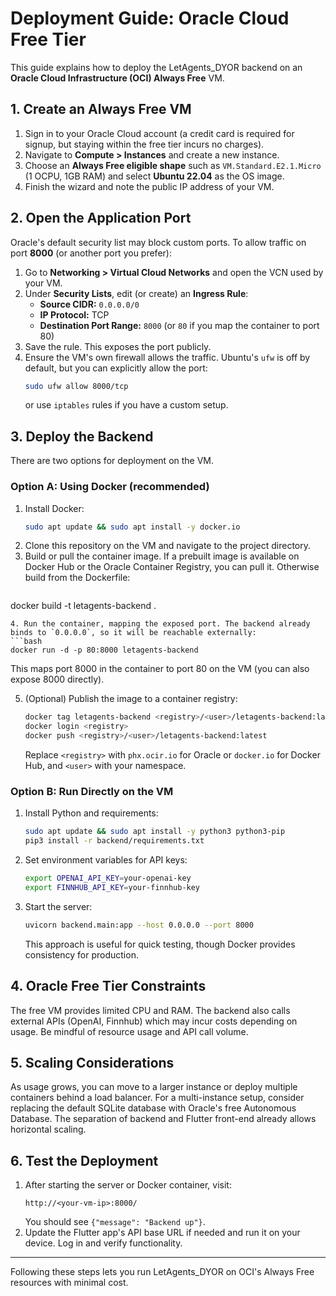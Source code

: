 # Deployment Guide: Oracle Cloud Free Tier

This guide explains how to deploy the LetAgents_DYOR backend on an **Oracle Cloud Infrastructure (OCI) Always Free** VM.

## 1. Create an Always Free VM
1. Sign in to your Oracle Cloud account (a credit card is required for signup, but staying within the free tier incurs no charges).
2. Navigate to **Compute \> Instances** and create a new instance.
3. Choose an **Always Free eligible shape** such as `VM.Standard.E2.1.Micro` (1 OCPU, 1GB RAM) and select **Ubuntu 22.04** as the OS image.
4. Finish the wizard and note the public IP address of your VM.

## 2. Open the Application Port
Oracle's default security list may block custom ports. To allow traffic on port **8000** (or another port you prefer):
1. Go to **Networking \> Virtual Cloud Networks** and open the VCN used by your VM.
2. Under **Security Lists**, edit (or create) an **Ingress Rule**:
   - **Source CIDR:** `0.0.0.0/0`
   - **IP Protocol:** TCP
   - **Destination Port Range:** `8000` (or `80` if you map the container to port 80)
3. Save the rule. This exposes the port publicly.
4. Ensure the VM's own firewall allows the traffic. Ubuntu's `ufw` is off by default, but you can explicitly allow the port:
   ```bash
   sudo ufw allow 8000/tcp
   ```
   or use `iptables` rules if you have a custom setup.

## 3. Deploy the Backend
There are two options for deployment on the VM.

### Option A: Using Docker (recommended)
1. Install Docker:
   ```bash
   sudo apt update && sudo apt install -y docker.io
   ```
2. Clone this repository on the VM and navigate to the project directory.
3. Build or pull the container image. If a prebuilt image is available on Docker Hub or the Oracle Container Registry, you can pull it. Otherwise build from the Dockerfile:
   ```bash
docker build -t letagents-backend .
   ```
4. Run the container, mapping the exposed port. The backend already binds to `0.0.0.0`, so it will be reachable externally:
   ```bash
docker run -d -p 80:8000 letagents-backend
   ```
   This maps port 8000 in the container to port 80 on the VM (you can also expose 8000 directly).

5. (Optional) Publish the image to a container registry:
   ```bash
   docker tag letagents-backend <registry>/<user>/letagents-backend:latest
   docker login <registry>
   docker push <registry>/<user>/letagents-backend:latest
   ```
   Replace `<registry>` with `phx.ocir.io` for Oracle or `docker.io` for Docker Hub, and `<user>` with your namespace.

### Option B: Run Directly on the VM
1. Install Python and requirements:
   ```bash
   sudo apt update && sudo apt install -y python3 python3-pip
   pip3 install -r backend/requirements.txt
   ```
2. Set environment variables for API keys:
   ```bash
   export OPENAI_API_KEY=your-openai-key
   export FINNHUB_API_KEY=your-finnhub-key
   ```
3. Start the server:
   ```bash
   uvicorn backend.main:app --host 0.0.0.0 --port 8000
   ```
   This approach is useful for quick testing, though Docker provides consistency for production.

## 4. Oracle Free Tier Constraints
The free VM provides limited CPU and RAM. The backend also calls external APIs (OpenAI, Finnhub) which may incur costs depending on usage. Be mindful of resource usage and API call volume.

## 5. Scaling Considerations
As usage grows, you can move to a larger instance or deploy multiple containers behind a load balancer. For a multi-instance setup, consider replacing the default SQLite database with Oracle's free Autonomous Database. The separation of backend and Flutter front-end already allows horizontal scaling.

## 6. Test the Deployment
1. After starting the server or Docker container, visit:
   ```
   http://<your-vm-ip>:8000/
   ```
   You should see `{"message": "Backend up"}`.
2. Update the Flutter app's API base URL if needed and run it on your device. Log in and verify functionality.

---
Following these steps lets you run LetAgents_DYOR on OCI's Always Free resources with minimal cost.
